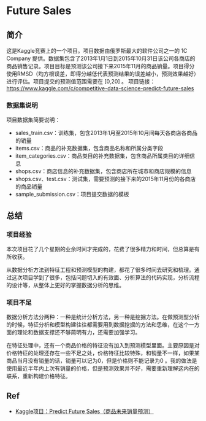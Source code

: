 # Future Sales

## 简介

这是Kaggle竞赛上的一个项目。项目数据由俄罗斯最大的软件公司之一的 1C Company 提供。数据集包含了2013年1月1日到2015年10月31日该公司各商店的商品销售记录。项目目标是预测该公司接下来2015年11月的商品销量。项目得分使用RMSD（均方根误差，即得分越低代表预测结果的误差越小，预测效果越好）进行评估。项目提交的预测值范围需要在 [0,20] 。
项目链接：https://www.kaggle.com/c/competitive-data-science-predict-future-sales 

### 数据集说明

项目数据集简要说明：

- sales_train.csv：训练集，包含2013年1月至2015年10月间每天各商店各商品的销量
- items.csv：商品的补充数据集，包含商品名称和所属分类字段
- item_categories.csv：商品类目的补充数据集，包含商品所属类目的详细信息
- shops.csv：商店信息的补充数据集，包含商店所在城市和商店规模的信息
- shops.csv、test.csv：测试集，需要预测的接下来的2015年11月份的各商店的商品销量
- sample_submission.csv：项目提交数据的模板

## 总结

### 项目经验

本次项目花了几个星期的业余时间才完成的，花费了很多精力和时间，但总算是有所收获。

从数据分析方法到特征工程和预测模型的构建，都花了很多时间去研究和梳理。通过这次项目学到了很多，包括问题切入的有效面、分析算法的代码实现，分析流程的设计等，从整体上更好的掌握数据分析的思维。

### 项目不足

数据分析方法分两种：一种是统计分析方法，另一种是挖掘方法。在做预测型分析的时候，特征分析和模型构建往往都需要用到数据挖掘的方法和思维，在这个一方面的理论和数据支撑还不够简明有力，还需要加强学习。

在特征处理中，还有一个商品价格的特征没有加入到预测模型里面。主要原因是对价格特征的处理还存在一些不足之处，价格特征比较特殊，和销量不一样，如果某商品当月没有销量的话，销量可以记为0，但是价格则不能记录为0 。我的做法是使用最近半年内上次有销量的价格，但是预测效果并不好，需要重新理解这内在的联系，重新构建价格特征。

## Ref

- [Kaggle项目：Predict Future Sales（商品未来销量预测）](https://blog.csdn.net/weixin_45293765/article/details/106864516)
